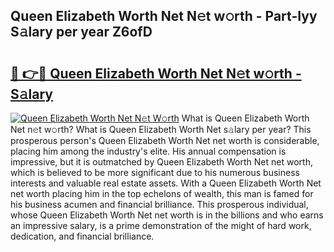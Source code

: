 ## Queen Elizabeth Worth Net N𝚎t w𝚘rth - Part-Iyy S𝚊lary per year Z6ofD

# <h2><a href="http://gc02kf.nevu.top/?p=Queen+Elizabeth+Worth+Net">🔗 👉🔴 Queen Elizabeth Worth Net N𝚎t w𝚘rth - S𝚊lary</a></h2>

[![Queen Elizabeth Worth Net N𝚎t W𝚘rth](https://i.imgur.com/Oavwk0R.jpeg)](http://gc02kf.nevu.top/?p=Queen+Elizabeth+Worth+Net)
What is Queen Elizabeth Worth Net n𝚎t w𝚘rth? What is Queen Elizabeth Worth Net s𝚊lary per year?
This prosperous person's Queen Elizabeth Worth Net net worth is considerable, placing him among the industry's elite. His annual compensation is impressive, but it is outmatched by Queen Elizabeth Worth Net net worth, which is believed to be more significant due to his numerous business interests and valuable real estate assets. With a Queen Elizabeth Worth Net net worth placing him in the top echelons of wealth, this man is famed for his business acumen and financial brilliance. This prosperous individual, whose Queen Elizabeth Worth Net net worth is in the billions and who earns an impressive salary, is a prime demonstration of the might of hard work, dedication, and financial brilliance.
